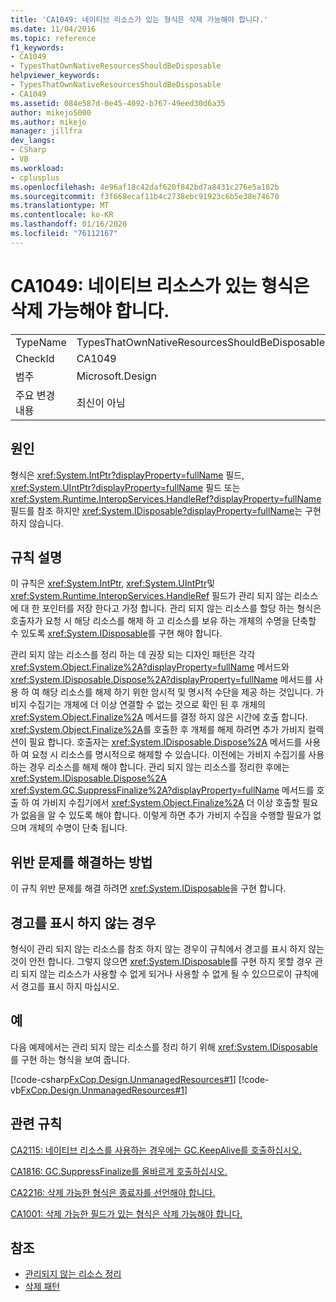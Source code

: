 ```yaml
---
title: 'CA1049: 네이티브 리소스가 있는 형식은 삭제 가능해야 합니다.'
ms.date: 11/04/2016
ms.topic: reference
f1_keywords:
- CA1049
- TypesThatOwnNativeResourcesShouldBeDisposable
helpviewer_keywords:
- TypesThatOwnNativeResourcesShouldBeDisposable
- CA1049
ms.assetid: 084e587d-0e45-4092-b767-49eed30d6a35
author: mikejo5000
ms.author: mikejo
manager: jillfra
dev_langs:
- CSharp
- VB
ms.workload:
- cplusplus
ms.openlocfilehash: 4e96af18c42daf620f842bd7a8431c276e5a182b
ms.sourcegitcommit: f3f668ecaf11b4c2738ebc91923c6b5e38e74670
ms.translationtype: MT
ms.contentlocale: ko-KR
ms.lasthandoff: 01/16/2020
ms.locfileid: "76112167"
---
```

# <a name="ca1049-types-that-own-native-resources-should-be-disposable"></a>CA1049: 네이티브 리소스가 있는 형식은 삭제 가능해야 합니다.

|||
|-|-|
|TypeName|TypesThatOwnNativeResourcesShouldBeDisposable|
|CheckId|CA1049|
|범주|Microsoft.Design|
|주요 변경 내용|최신이 아님|

## <a name="cause"></a>원인

형식은 <xref:System.IntPtr?displayProperty=fullName> 필드, <xref:System.UIntPtr?displayProperty=fullName> 필드 또는 <xref:System.Runtime.InteropServices.HandleRef?displayProperty=fullName> 필드를 참조 하지만 <xref:System.IDisposable?displayProperty=fullName>는 구현 하지 않습니다.

## <a name="rule-description"></a>규칙 설명

이 규칙은 <xref:System.IntPtr>, <xref:System.UIntPtr>및 <xref:System.Runtime.InteropServices.HandleRef> 필드가 관리 되지 않는 리소스에 대 한 포인터를 저장 한다고 가정 합니다. 관리 되지 않는 리소스를 할당 하는 형식은 호출자가 요청 시 해당 리소스를 해제 하 고 리소스를 보유 하는 개체의 수명을 단축할 수 있도록 <xref:System.IDisposable>를 구현 해야 합니다.

관리 되지 않는 리소스를 정리 하는 데 권장 되는 디자인 패턴은 각각 <xref:System.Object.Finalize%2A?displayProperty=fullName> 메서드와 <xref:System.IDisposable.Dispose%2A?displayProperty=fullName> 메서드를 사용 하 여 해당 리소스를 해제 하기 위한 암시적 및 명시적 수단을 제공 하는 것입니다. 가비지 수집기는 개체에 더 이상 연결할 수 없는 것으로 확인 된 후 개체의 <xref:System.Object.Finalize%2A> 메서드를 결정 하지 않은 시간에 호출 합니다. <xref:System.Object.Finalize%2A>를 호출한 후 개체를 해제 하려면 추가 가비지 컬렉션이 필요 합니다. 호출자는 <xref:System.IDisposable.Dispose%2A> 메서드를 사용 하 여 요청 시 리소스를 명시적으로 해제할 수 있습니다. 이전에는 가비지 수집기를 사용 하는 경우 리소스를 해제 해야 합니다. 관리 되지 않는 리소스를 정리한 후에는 <xref:System.IDisposable.Dispose%2A> <xref:System.GC.SuppressFinalize%2A?displayProperty=fullName> 메서드를 호출 하 여 가비지 수집기에서 <xref:System.Object.Finalize%2A> 더 이상 호출할 필요가 없음을 알 수 있도록 해야 합니다. 이렇게 하면 추가 가비지 수집을 수행할 필요가 없으며 개체의 수명이 단축 됩니다.

## <a name="how-to-fix-violations"></a>위반 문제를 해결하는 방법
이 규칙 위반 문제를 해결 하려면 <xref:System.IDisposable>을 구현 합니다.

## <a name="when-to-suppress-warnings"></a>경고를 표시 하지 않는 경우
형식이 관리 되지 않는 리소스를 참조 하지 않는 경우이 규칙에서 경고를 표시 하지 않는 것이 안전 합니다. 그렇지 않으면 <xref:System.IDisposable>를 구현 하지 못할 경우 관리 되지 않는 리소스가 사용할 수 없게 되거나 사용할 수 없게 될 수 있으므로이 규칙에서 경고를 표시 하지 마십시오.

## <a name="example"></a>예
다음 예제에서는 관리 되지 않는 리소스를 정리 하기 위해 <xref:System.IDisposable>를 구현 하는 형식을 보여 줍니다.

[!code-csharp[FxCop.Design.UnmanagedResources#1](../code-quality/codesnippet/CSharp/ca1049-types-that-own-native-resources-should-be-disposable_1.cs)]
[!code-vb[FxCop.Design.UnmanagedResources#1](../code-quality/codesnippet/VisualBasic/ca1049-types-that-own-native-resources-should-be-disposable_1.vb)]

## <a name="related-rules"></a>관련 규칙
[CA2115: 네이티브 리소스를 사용하는 경우에는 GC.KeepAlive를 호출하십시오.](../code-quality/ca2115.md)

[CA1816: GC.SuppressFinalize를 올바르게 호출하십시오.](../code-quality/ca1816.md)

[CA2216: 삭제 가능한 형식은 종료자를 선언해야 합니다.](../code-quality/ca2216.md)

[CA1001: 삭제 가능한 필드가 있는 형식은 삭제 가능해야 합니다.](../code-quality/ca1001.md)

## <a name="see-also"></a>참조

- [관리되지 않는 리소스 정리](/dotnet/standard/garbage-collection/unmanaged)
- [삭제 패턴](/dotnet/standard/design-guidelines/dispose-pattern)
